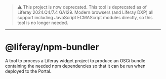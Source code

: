 > :warning: This project is now deprecated.
> This tool is deprecated as of Liferay 2024.Q4/7.4 GA129. Modern browsers (and Liferay DXP) all support including JavaScript ECMAScript modules directly, so this tool is no longer needed.

---

# @liferay/npm-bundler

A tool to process a Liferay widget project to produce an OSGi bundle containing the needed npm dependencies so that it can be run when deployed to the Portal.
